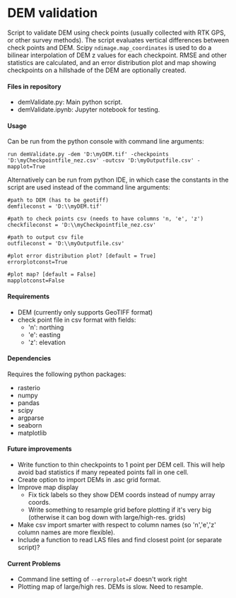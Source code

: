 # DEM validation

Script to validate DEM using check points (usually collected with RTK GPS, or other survey methods).  The script evaluates vertical differences between check points and DEM.  Scipy `ndimage.map_coordinates` is used to do a bilinear interpolation of DEM z values for each checkpoint.  RMSE and other statistics are calculated, and an error distribution plot and map showing checkpoints on a hillshade of the DEM are optionally created.

#### Files in repository

- demValidate.py:  Main python script.
- demValidate.ipynb: Jupyter notebook for testing.

#### Usage

Can be run from the python console with command line arguments:

```
run demValidate.py -dem 'D:\myDEM.tif' -checkpoints  'D:\myCheckpointfile_nez.csv' -outcsv 'D:\myOutputfile.csv' -mapplot=True
```

Alternatively can be run from python IDE, in which case the constants in the script are used instead of the command line arguments:

```
#path to DEM (has to be geotiff)
demfileconst = 'D:\\myDEM.tif'

#path to check points csv (needs to have columns 'n, 'e', 'z')
checkfileconst = 'D:\\myCheckpointfile_nez.csv'

#path to output csv file
outfileconst = 'D:\\myOutputfile.csv'

#plot error distribution plot? [default = True]
errorplotconst=True

#plot map? [default = False]
mapplotconst=False
```

#### Requirements

- DEM (currently only supports GeoTIFF format)
- check point file in csv format with fields:
  - 'n': northing
  - 'e': easting
  - 'z': elevation

#### Dependencies

Requires the following python packages:

- rasterio 
- numpy
- pandas
- scipy
- argparse
- seaborn
- matplotlib

#### Future improvements

- Write function to thin checkpoints to 1 point per DEM cell.  This will help avoid bad statistics if many repeated points fall in one cell. 
- Create option to import DEMs in .asc grid format.
- Improve map display
  - Fix tick labels so they show DEM coords instead of numpy array coords.
  - Write something to resample grid before plotting if it's very big (otherwise it can bog down with large/high-res. grids)
- Make csv import smarter with respect to column names (so 'n','e','z' column names are more flexible).
- Include a function to read LAS files and find closest point (or separate script)?

#### Current Problems

- Command line setting of `--errorplot=F` doesn't work right
- Plotting map of large/high res. DEMs is slow.  Need to resample.